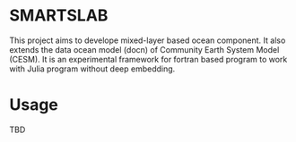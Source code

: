 # SMARTSLAB

This project aims to develope mixed-layer based ocean component. It also extends the data ocean model (docn) of Community Earth System Model (CESM). It is an experimental framework for fortran based program to work with Julia program without deep embedding.


# Usage

TBD
